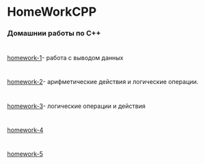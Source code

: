 # HomeWorkCPP
###  Домашнии работы по C++
#
[homework-1](https://github.com/rqwhy/HomeWorkCPP/blob/main/homework-1)- работа с выводом данных
#
[homework-2](https://github.com/rqwhy/HomeWorkCPP/blob/main/домашнее%20задание-2)- арифметические действия и логические операции.
#
[homework-3](https://github.com/rqwhy/HomeWorkCPP/blob/main/домашнее%20задание-3)- логические операции и действия
#
[homework-4](https://github.com/rqwhy/HomeWorkCPP/blob/main/домашнее%20задание-4)
#
[homework-5](https://github.com/rqwhy/HomeWorkCPP/blob/main/Домашнее%20задание%20-%205)
